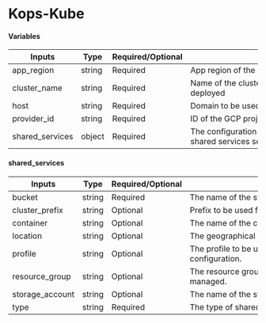 # Kops-Kube

#### Variables

| Inputs            | Type         | Required/Optional | <div style="width:400px">Description</div>                                                   | Default |
|-------------------|--------------|-------------------|------------------------------------------------------------------------------------------------|---------|
| app_region        | string       | Required          | App region of the cluster                                                                       |         |
| cluster_name      | string       | Required          | Name of the cluster on which kops-kube should be deployed                                      |         |
| host              | string       | Required          | Domain to be used for kops-kube                                                                 |         |
| provider_id       | string       | Required          | ID of the GCP project                                                                          |         |
| shared_services   | object       | Required          | The configuration object containing details for shared services setup.                        |         |

#### shared_services

| Inputs            | Type         | Required/Optional | <div style="width:400px">Description</div>                                                   | Default |
|-------------------|--------------|-------------------|------------------------------------------------------------------------------------------------|---------|
| bucket            | string       | Required          | The name of the storage bucket.                                                                 |         |
| cluster_prefix    | string       | Optional          | Prefix to be used for clusters.                                                                 |         |
| container         | string       | Optional          | The name of the container within the storage bucket.                                            |         |
| location          | string       | Optional          | The geographical location of the storage account.                                               |         |
| profile           | string       | Optional          | The profile to be used for authentication or configuration.                                      |         |
| resource_group    | string       | Optional          | The resource group in which resources are managed.                                               |         |
| storage_account   | string       | Optional          | The name of the storage account.                                                                  |         |
| type              | string       | Required          | The type of shared service being configured.                                                     |         |
